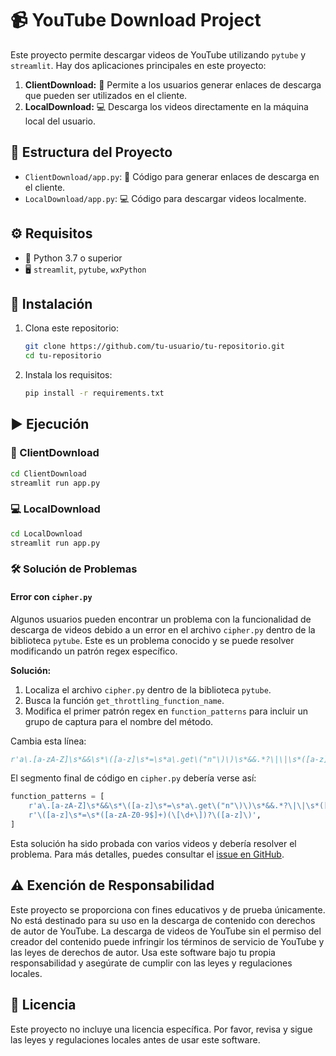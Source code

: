# 📹 YouTube Download Project

Este proyecto permite descargar videos de YouTube utilizando `pytube` y `streamlit`. Hay dos aplicaciones principales en este proyecto:

1. **ClientDownload:** 🎯 Permite a los usuarios generar enlaces de descarga que pueden ser utilizados en el cliente.
2. **LocalDownload:** 💻 Descarga los videos directamente en la máquina local del usuario.

## 📁 Estructura del Proyecto

- `ClientDownload/app.py`: 🎯 Código para generar enlaces de descarga en el cliente.
- `LocalDownload/app.py`: 💻 Código para descargar videos localmente.

## ⚙️ Requisitos

- 🐍 Python 3.7 o superior
- 🖥️ `streamlit`, `pytube`, `wxPython`

## 🚀 Instalación

1. Clona este repositorio:
   ```bash
   git clone https://github.com/tu-usuario/tu-repositorio.git
   cd tu-repositorio
   ```

2. Instala los requisitos:
   ```bash
   pip install -r requirements.txt
   ```

## ▶️ Ejecución

### 🎯 ClientDownload

```bash
cd ClientDownload
streamlit run app.py
```

### 💻 LocalDownload

```bash
cd LocalDownload
streamlit run app.py
```

### 🛠️ Solución de Problemas

#### Error con `cipher.py`

Algunos usuarios pueden encontrar un problema con la funcionalidad de descarga de videos debido a un error en el archivo `cipher.py` dentro de la biblioteca `pytube`. Este es un problema conocido y se puede resolver modificando un patrón regex específico.

**Solución:**

1. Localiza el archivo `cipher.py` dentro de la biblioteca `pytube`.
2. Busca la función `get_throttling_function_name`.
3. Modifica el primer patrón regex en `function_patterns` para incluir un grupo de captura para el nombre del método.

Cambia esta línea:
```python
r'a\.[a-zA-Z]\s*&&\s*\([a-z]\s*=\s*a\.get\("n"\)\)\s*&&.*?\|\|\s*([a-z]+)'
```

El segmento final de código en `cipher.py` debería verse así:

```python
function_patterns = [
    r'a\.[a-zA-Z]\s*&&\s*\([a-z]\s*=\s*a\.get\("n"\)\)\s*&&.*?\|\|\s*([a-z]+)',
    r'\([a-z]\s*=\s*([a-zA-Z0-9$]+)(\[\d+\])?\([a-z]\)',
]
```

Esta solución ha sido probada con varios videos y debería resolver el problema. Para más detalles, puedes consultar el [issue en GitHub](https://github.com/pytube/pytube/issues/1678).


## ⚠️ Exención de Responsabilidad

Este proyecto se proporciona con fines educativos y de prueba únicamente. No está destinado para su uso en la descarga de contenido con derechos de autor de YouTube. La descarga de videos de YouTube sin el permiso del creador del contenido puede infringir los términos de servicio de YouTube y las leyes de derechos de autor. Usa este software bajo tu propia responsabilidad y asegúrate de cumplir con las leyes y regulaciones locales.

## 📜 Licencia

Este proyecto no incluye una licencia específica. Por favor, revisa y sigue las leyes y regulaciones locales antes de usar este software.
